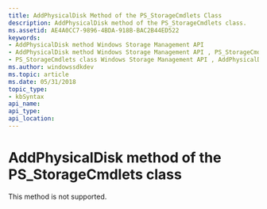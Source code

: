 ```yaml
---
title: AddPhysicalDisk Method of the PS_StorageCmdlets Class
description: AddPhysicalDisk method of the PS_StorageCmdlets class.
ms.assetid: AE4A0CC7-9896-4BDA-918B-BAC2B44ED522
keywords:
- AddPhysicalDisk method Windows Storage Management API
- AddPhysicalDisk method Windows Storage Management API , PS_StorageCmdlets class
- PS_StorageCmdlets class Windows Storage Management API , AddPhysicalDisk method
ms.author: windowssdkdev
ms.topic: article
ms.date: 05/31/2018
topic_type: 
- kbSyntax
api_name: 
api_type: 
api_location: 
---
```


# AddPhysicalDisk method of the PS\_StorageCmdlets class

This method is not supported.

 

 




